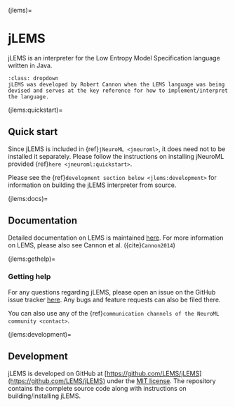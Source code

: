 (jlems)=
# jLEMS

jLEMS is an interpreter for the Low Entropy Model Specification language written in Java.
```{admonition} jLEMS is the reference implementation of LEMS
:class: dropdown
jLEMS was developed by Robert Cannon when the LEMS language was being devised and serves at the key reference for how to implement/interpret the language.
```

(jlems:quickstart)=
## Quick start

Since jLEMS is included in {ref}`jNeuroML <jneuroml>`, it does need not to be installed it separately.
Please follow the instructions on installing jNeuroML provided {ref}`here <jneuroml:quickstart>`.

Please see the {ref}`development section below <jlems:development>` for information on building the jLEMS interpreter from source.

(jlems:docs)=
## Documentation

Detailed documentation on LEMS is maintained [here](http://lems.github.io/LEMS/).
For more information on LEMS, please also see Cannon et al. ({cite}`Cannon2014`)

(jlems:gethelp)=
### Getting help

For any questions regarding jLEMS, please open an issue on the GitHub issue tracker [here](https://github.com/LEMS/jLEMS/issues).
Any bugs and feature requests can also be filed there.

You can also use any of the {ref}`communication channels of the NeuroML community <contact>`.

(jlems:development)=
## Development

jLEMS is developed on GitHub at [https://github.com/LEMS/jLEMS](https://github.com/LEMS/jLEMS) under the [MIT license](https://github.com/LEMS/jLEMS/blob/master/LICENSE).
The repository contains the complete source code along with instructions on building/installing jLEMS.
